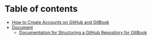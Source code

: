 # Table of contents

* [How to Create Accounts on GitHub and GitBook](README.md)
* [Document](doc/README.md)
  * [Documentation for Structuring a GitHub Repository for GitBook](doc/Introduction.md)
